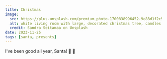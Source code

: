 ```yaml
---
title: Christmas
image:
  src: https://plus.unsplash.com/premium_photo-1700838996452-9e83d1f2c514?q=80&w=1744&auto=format&fit=crop&ixlib=rb-4.0.3&ixid=M3wxMjA3fDB8MHxwaG90by1wYWdlfHx8fGVufDB8fHx8fA%3D%3D
  alt: white living room with large, decorated christmas tree, candles and presents.
  credit: Sandra Seitamaa on Unsplash
date: 2023-11-25
tags: [santa, presents]
---
```


I've been good all year, Santa!  🎅 🎄
